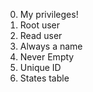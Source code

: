 0. My privileges!
1. Root user
2. Read user
3. Always a name
4. Never Empty
5. Unique ID
6. States table
